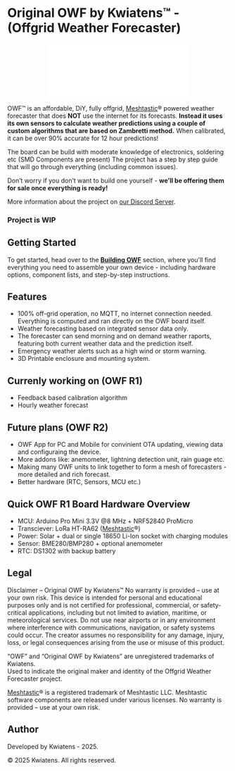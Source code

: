 # Original OWF by Kwiatens™ - (Offgrid Weather Forecaster)
<p align="center">
  <img src="https://github.com/Kwiatens/OWF-Offgrid-Weather-Forecaster/blob/main/images/Original_OWFR1_logo_white.png?raw=true" alt="OWF" />
</p>

OWF™ is an affordable, DiY, fully offgrid, [Meshtastic](https://meshtastic.org/)® powered weather forecaster that does **NOT** use the internet for its forecasts. **Instead it uses its own sensors to calculate weather predictions using a couple of custom algorithms that are based on Zambretti method.**
When calibrated, it can be over 90% accurate for 12 hour predictions!

The board can be build with moderate knowledge of electronics, soldering etc (SMD Components are present) 
The project has a step by step guide that will go through everything (including common issues).

Don’t worry if you don’t want to build one yourself - **we’ll be offering them for sale once everything is ready!**

More information about the project on [our Discord Server](https://discord.gg/Jbdw9DENTZ).

### **Project is WIP**

## Getting Started

To get started, head over to the [**Building OWF**](https://github.com/Kwiatens/OWF-Offgrid-Weather-Forecaster/blob/main/docs/00_Getting_Started.md) section, where you'll find everything you need to assemble your own device - including hardware options, component lists, and step-by-step instructions.

## Features
- 100% off-grid operation, no MQTT, no internet connection needed. Everything is computed and ran directly on the OWF board itself.
- Weather forecasting based on integrated sensor data only.
- The forecaster can send morning and on demand weather raports, featuring both current weather data and the prediction itself.
- Emergency weather alerts such as a high wind or storm warning.
- 3D Printable enclosure and mounting system.

## Currenly working on (OWF R1)
- Feedback based calibration algorithm
- Hourly weather forecast
  
## Future plans (OWF R2)

- OWF App for PC and Mobile for convinient OTA updating, viewing data and configuraing the device.
- More addons like: anemometer, lightning detection unit, rain guage etc.
- Making many OWF units to link together to form a mesh of forecasters - more detailed and rich forecast.
- Better hardware (RTC, Sensors, MCU etc.)

## Quick OWF R1 Board Hardware Overview

- MCU: Arduino Pro Mini 3.3V @8 MHz + NRF52840 ProMicro
- Transciever: LoRa HT-RA62 ([Meshtastic](https://meshtastic.org/)®)
- Power: Solar + dual or single 18650 Li-Ion socket with charging modules
- Sensor: BME280/BMP280 + optional anemometer
- RTC: DS1302 with backup battery

## Legal
Disclaimer – Original OWF by Kwiatens™
No warranty is provided – use at your own risk. This device is intended for personal and educational purposes only and is not certified for professional, commercial, or safety-critical applications, including but not limited to aviation, maritime, or meteorological services. Do not use near airports or in any environment where interference with communications, navigation, or safety systems could occur. The creator assumes no responsibility for any damage, injury, loss, or legal consequences arising from the use or misuse of this product.


“OWF” and “Original OWF by Kwiatens” are unregistered trademarks of Kwiatens.  
Used to indicate the original maker and identity of the Offgrid Weather Forecaster project.

[Meshtastic](https://meshtastic.org/)® is a registered trademark of Meshtastic LLC. Meshtastic software components are released under various licenses. No warranty is provided – use at your own risk.

## Author
Developed by Kwiatens - 2025.

© 2025 Kwiatens. All rights reserved.  

